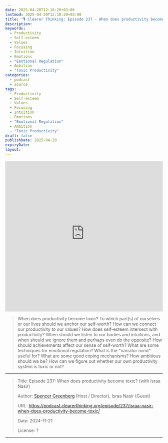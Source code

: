 ```yaml
---
date: 2025-04-20T12:18:20+03:00
lastmod: 2025-04-20T12:18:20+03:00
title: "🎙 Clearer Thinking: Episode 237 - When does productivity become toxic? (with Israa Nasir)"
description: 
keywords:
  - Productivity
  - Self-esteem
  - Values
  - Focusing
  - Intuition
  - Emotions
  - "Emotional Regulation"
  - Ambition
  - "Toxic Productivity"
categories:
  - podcast
  - source
tags:
  - Productivity
  - Self-esteem
  - Values
  - Focusing
  - Intuition
  - Emotions
  - "Emotional Regulation"
  - Ambition
  - "Toxic Productivity"
draft: false
publishDate: 2025-04-20
expiryDate: 
layout:
---
```

<embed src="https://podcast.clearerthinking.org/episode/237/israa-nasir-when-does-productivity-become-toxic/" style="width:100%; height: 50vw;">

> When does productivity become toxic? To which part(s) of ourselves or our lives should we anchor our self-worth? How can we connect our productivity to our values? How does self-esteem intersect with productivity? When should we listen to our bodies and intuitions, and when should we ignore them and perhaps even do the opposite? How should achievements affect our sense of self-worth? What are some techniques for emotional regulation? What is the "narrator mind" useful for? What are some good coping mechanisms? How ambitious should we be? How can we figure out whether our own productivity system is toxic or not?

---

> Title: Episode 237: When does productivity become toxic? (with Israa Nasir)
> 
> Author: [Spencer Greenberg](https://www.spencergreenberg.com/) (Host / Director), Israa Nasir (Guest)
> 
> URL: https://podcast.clearerthinking.org/episode/237/israa-nasir-when-does-productivity-become-toxic/
> 
> Date: 2024-11-21
> 
> License: ?

---
